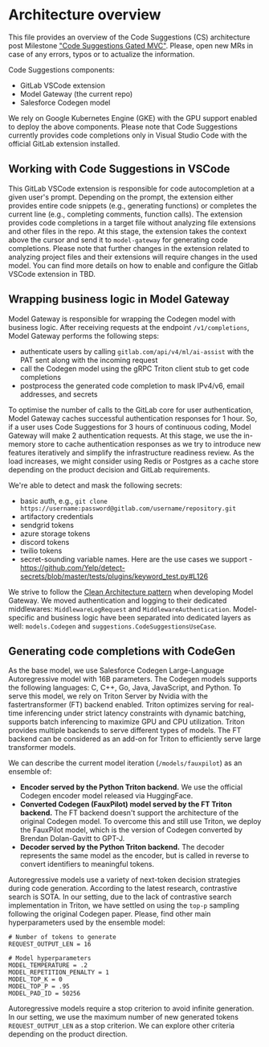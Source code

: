 # Architecture overview 

This file provides an overview of the Code Suggestions (CS) architecture post 
Milestone ["Code Suggestions Gated MVC"](https://gitlab.com/groups/gitlab-org/modelops/applied-ml/code-suggestions/-/epics/2).
Please, open new MRs in case of any errors, typos or to actualize the information.

Code Suggestions components:
- GitLab VSCode extension
- Model Gateway (the current repo)
- Salesforce Codegen model

We rely on Google Kubernetes Engine (GKE) with the GPU support enabled to deploy the above components.
Please note that Code Suggestions currently provides code completions only in Visual Studio Code with the 
official GitLab extension installed.

## Working with Code Suggestions in VSCode
This GitLab VSCode extension is responsible for code autocompletion at a given user's prompt. Depending on the prompt,
the extension either provides entire code snippets (e.g., generating functions) or completes the current line 
(e.g., completing comments, function calls). The extension provides code completions in a target file without 
analyzing file extensions and other files in the repo. At this stage, the extension takes the context above the cursor 
and send it to `model-gateway` for generating code completions. Please note that further changes in the extension related 
to analyzing project files and their extensions will require changes in the used model. You can find more details on 
how to enable and configure the Gitlab VSCode extension in TBD.

## Wrapping business logic in Model Gateway
Model Gateway is responsible for wrapping the Codegen model with business logic. 
After receiving requests at the endpoint `/v1/completions`, Model Gateway performs the following steps:
- authenticate users by calling `gitlab.com/api/v4/ml/ai-assist` with the PAT sent along with the incoming request
- call the Codegen model using the gRPC Triton client stub to get code completions 
- postprocess the generated code completion to mask IPv4/v6, email addresses, and secrets

To optimise the number of calls to the GitLab core for user authentication, Model Gateway caches successful 
authentication responses for 1 hour. So, if a user uses Code Suggestions for 3 hours of continuous coding, 
Model Gateway will make 2 authentication requests. At this stage, we use the in-memory store to cache authentication 
responses as we try to introduce new features iteratively and simplify the infrastructure readiness review. As the load 
increases, we might consider using Redis or Postgres as a cache store depending on the product decision and GitLab requirements.

We're able to detect and mask the following secrets:
- basic auth, e.g., `git clone https://username:password@gitlab.com/username/repository.git`
- artifactory credentials
- sendgrid tokens
- azure storage tokens
- discord tokens
- twilio tokens
- secret-sounding variable names. Here are the use cases we support - https://github.com/Yelp/detect-secrets/blob/master/tests/plugins/keyword_test.py#L126

We strive to follow the [Clean Architecture pattern](https://blog.cleancoder.com/uncle-bob/2012/08/13/the-clean-architecture.html)
when developing Model Gateway. We moved authentication and logging to their dedicated middlewares:
`MiddlewareLogRequest` and `MiddlewareAuthentication`. Model-specific and business logic have been separated into 
dedicated layers as well: `models.Codegen` and `suggestions.CodeSuggestionsUseCase`.

## Generating code completions with CodeGen
As the base model, we use Salesforce Codegen Large-Language Autoregressive model with 16B parameters. The Codegen models supports the following languages:
C, C++, Go, Java, JavaScript, and Python. To serve this model, we rely on Triton Server by Nvidia with the fastertransformer (FT)
backend enabled. Triton optimizes serving for real-time inferencing under strict latency constraints with dynamic batching,
supports batch inferencing to maximize GPU and CPU utilization. Triton provides multiple backends to serve different types of models. 
The FT backend can be considered as an add-on for Triton to efficiently serve large transformer models.

We can describe the current model iteration (`/models/fauxpilot`) as an ensemble of:
- **Encoder served by the Python Triton backend.** We use the official Codegen encoder model released via HuggingFace.
- **Converted Codegen (FauxPilot) model served by the FT Triton backend.** The FT backend doesn't support the
  architecture of the original Codegen model. To overcome this and still use Triton, we deploy the FauxPilot model, 
  which is the version of Codegen converted by Brendan Dolan-Gavitt to GPT-J.
- **Decoder served by the Python Triton backend.** The decoder represents the same model as the encoder, 
  but is called in reverse to convert identifiers to meaningful tokens. 

Autoregressive models use a variety of next-token decision strategies during code generation. According to the latest research, 
contrastive search is SOTA. In our setting, due to the lack of contrastive search implementation in Triton, 
we have settled on using the `top-p` sampling following the original Codegen paper. Please, find other main hyperparameters
used by the ensemble model:
```
# Number of tokens to generate
REQUEST_OUTPUT_LEN = 16

# Model hyperparameters
MODEL_TEMPERATURE = .2
MODEL_REPETITION_PENALTY = 1
MODEL_TOP_K = 0
MODEL_TOP_P = .95
MODEL_PAD_ID = 50256
```

Autoregressive models require a stop criterion to avoid infinite generation. In our setting, 
we use the maximum number of new generated tokens `REQUEST_OUTPUT_LEN` as a stop criterion. 
We can explore other criteria depending on the product direction.
